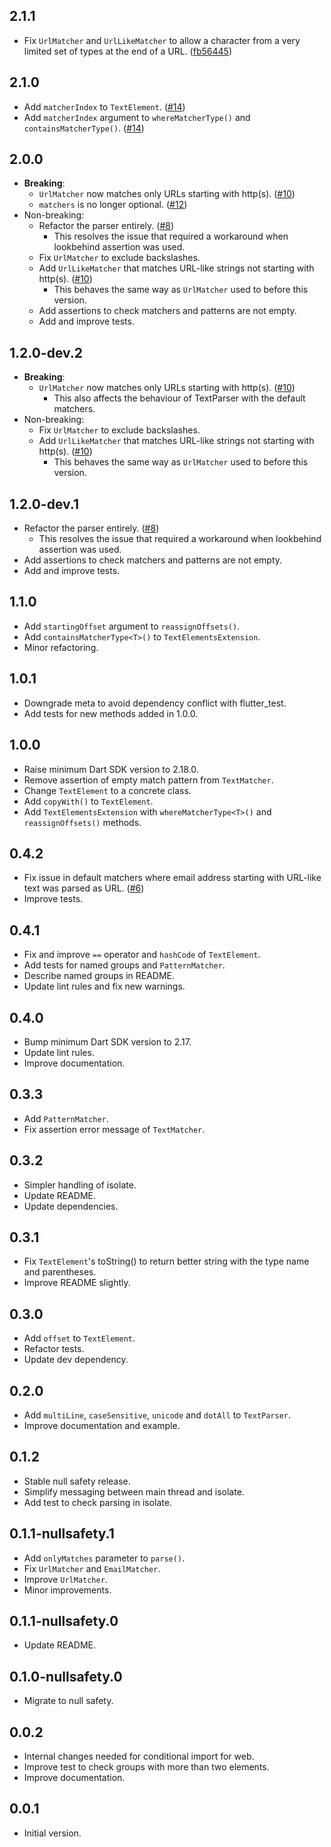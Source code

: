 ## 2.1.1

- Fix `UrlMatcher` and `UrlLikeMatcher` to allow a character from a very limited
  set of types at the end of a URL. ([fb56445])

## 2.1.0

- Add `matcherIndex` to `TextElement`. ([#14])
- Add `matcherIndex` argument to `whereMatcherType()` and `containsMatcherType()`. ([#14])

## 2.0.0

- **Breaking**:
    - `UrlMatcher` now matches only URLs starting with http(s). ([#10])
    - `matchers` is no longer optional. ([#12])
- Non-breaking:
    - Refactor the parser entirely. ([#8])
        - This resolves the issue that required a workaround when lookbehind assertion was used.
    - Fix `UrlMatcher` to exclude backslashes.
    - Add `UrlLikeMatcher` that matches URL-like strings not starting with http(s). ([#10])
        - This behaves the same way as `UrlMatcher` used to before this version.
    - Add assertions to check matchers and patterns are not empty.
    - Add and improve tests.

## 1.2.0-dev.2

- **Breaking**:
    - `UrlMatcher` now matches only URLs starting with http(s). ([#10])
        - This also affects the behaviour of TextParser with the default matchers.
- Non-breaking:
    - Fix `UrlMatcher` to exclude backslashes.
    - Add `UrlLikeMatcher` that matches URL-like strings not starting with http(s). ([#10])
        - This behaves the same way as `UrlMatcher` used to before this version.

## 1.2.0-dev.1

- Refactor the parser entirely. ([#8])
    - This resolves the issue that required a workaround when lookbehind assertion was used.
- Add assertions to check matchers and patterns are not empty.
- Add and improve tests.

## 1.1.0

- Add `startingOffset` argument to `reassignOffsets()`.
- Add `containsMatcherType<T>()` to `TextElementsExtension`.
- Minor refactoring.

## 1.0.1

- Downgrade meta to avoid dependency conflict with flutter_test.
- Add tests for new methods added in 1.0.0.

## 1.0.0

- Raise minimum Dart SDK version to 2.18.0.
- Remove assertion of empty match pattern from `TextMatcher`.
- Change `TextElement` to a concrete class.
- Add `copyWith()` to `TextElement`.
- Add `TextElementsExtension` with `whereMatcherType<T>()` and `reassignOffsets()` methods.

## 0.4.2

- Fix issue in default matchers where email address starting with URL-like text was parsed as URL. ([#6])
- Improve tests.

## 0.4.1

- Fix and improve `==` operator and `hashCode` of `TextElement`.
- Add tests for named groups and `PatternMatcher`.
- Describe named groups in README.
- Update lint rules and fix new warnings.

## 0.4.0

- Bump minimum Dart SDK version to 2.17.
- Update lint rules.
- Improve documentation.

## 0.3.3

- Add `PatternMatcher`.
- Fix assertion error message of `TextMatcher`.

## 0.3.2

- Simpler handling of isolate.
- Update README.
- Update dependencies.

## 0.3.1

- Fix `TextElement`'s toString() to return better string with the type name and parentheses.
- Improve README slightly.

## 0.3.0

- Add `offset` to `TextElement`.
- Refactor tests.
- Update dev dependency.

## 0.2.0

- Add `multiLine`, `caseSensitive`, `unicode` and `dotAll` to `TextParser`.
- Improve documentation and example.

## 0.1.2

- Stable null safety release.
- Simplify messaging between main thread and isolate.
- Add test to check parsing in isolate.

## 0.1.1-nullsafety.1

- Add `onlyMatches` parameter to `parse()`. 
- Fix `UrlMatcher` and `EmailMatcher`.
- Improve `UrlMatcher`.
- Minor improvements.

## 0.1.1-nullsafety.0

- Update README.

## 0.1.0-nullsafety.0

- Migrate to null safety.

## 0.0.2

- Internal changes needed for conditional import for web.
- Improve test to check groups with more than two elements.
- Improve documentation.

## 0.0.1

- Initial version.

[#6]: https://github.com/kaboc/dart_text_parser/pull/6
[#8]: https://github.com/kaboc/dart_text_parser/pull/8
[#10]: https://github.com/kaboc/dart_text_parser/pull/10
[#12]: https://github.com/kaboc/dart_text_parser/pull/12
[#14]: https://github.com/kaboc/dart_text_parser/pull/14
[fb56445]: https://github.com/kaboc/dart_text_parser/commit/fb5644553f7e271e2f7fa73747d9451a86419373